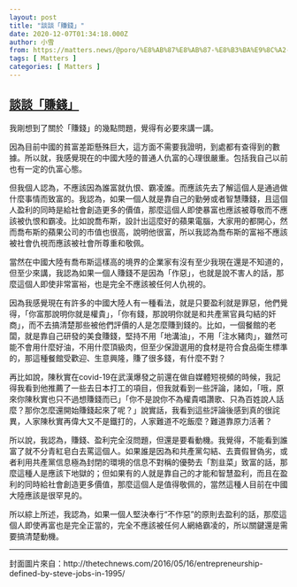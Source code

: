 ```yaml
---
layout: post
title: "談談「賺錢」"
date: 2020-12-07T01:34:18.000Z
author: 小雪
from: https://matters.news/@poro/%E8%AB%87%E8%AB%87-%E8%B3%BA%E9%8C%A2-bafyreiedjf7zyt3accpc4w23qpnsldanckobviu5iue6lvz5ihisdxwxty
tags: [ Matters ]
categories: [ Matters ]
---
```

<!--1607304858000-->
[談談「賺錢」](https://matters.news/@poro/%E8%AB%87%E8%AB%87-%E8%B3%BA%E9%8C%A2-bafyreiedjf7zyt3accpc4w23qpnsldanckobviu5iue6lvz5ihisdxwxty)
------

<div>
<p>我剛想到了關於「賺錢」的幾點問題，覺得有必要來講一講。</p><p>因為目前中國的貧富差距懸殊巨大，這方面不需要我證明，到處都有查得到的數據。所以就，我感覺現在的中國大陸的普通人仇富的心理很嚴重。包括我自己以前也有一定的仇富心態。</p><p>但我個人認為，不應該因為誰富就仇恨、霸凌誰。而應該先去了解這個人是通過做什麼事情而致富的。我認為，如果一個人就是靠自己的勤勞或者智慧賺錢，且這個人盈利的同時是給社會創造更多的價值，那麼這個人即使暴富也應該被尊敬而不應該被仇恨和霸凌。比如說喬布斯，設計出這麼好的蘋果電腦，大家用的都開心，然而喬布斯的蘋果公司的市值也很高，說明他很富，所以我認為喬布斯的富裕不應該被社會仇視而應該被社會所尊重和敬佩。</p><p>當然在中國大陸有喬布斯這樣高的境界的企業家有沒有至少我現在還是不知道的，但至少來講，我認為如果一個人賺錢不是因為「作惡」，也就是說不害人的話，那麼這個人即使非常富裕，也是完全不應該被任何人仇視的。</p><p>因為我感覺現在有許多的中國大陸人有一種看法，就是只要盈利就是罪惡，他們覺得，「你富那說明你就是權貴」，「你有錢，那說明你就是和共產黨官員勾結的奸商」，而不去搞清楚那些被他們評價的人是怎麼賺到錢的。比如，一個餐館的老闆，就是靠自己研發的美食賺錢，堅持不用「地溝油」，不用「注水豬肉」，雖然可能不會用什麼好油，不用什麼頂級肉，但至少保證選用的食材是符合食品衛生標準的，那這種餐館受歡迎、生意興隆，賺了很多錢，有什麼不對？</p><p>再比如說，陳秋實在covid-19在武漢爆發之前還在做自媒體短視頻的時候，我記得我看到他推薦了一些去日本打工的項目，但我就看到一些評論，諸如，「哦，原來你陳秋實也只不過想賺錢而已」「你不是說你不為權貴唱讚歌、只為百姓說人話麼？那你怎麼還開始賺錢起來了呢？」說實話，我看到這些評論後感到真的很詫異，人家陳秋實再偉大又不是鐵打的，人家難道不吃飯麼？難道靠原力活著？</p><p>所以說，我認為，賺錢、盈利完全沒問題，但還是要看動機。我覺得，不能看到誰富了就不分青紅皂白去罵這個人。如果誰是因為和共產黨勾結、去賣假冒偽劣，或者利用共產黨信息極為封閉的環境的信息不對稱的優勢去「割韭菜」致富的話，那麼這種人是應該下地獄的；但如果有的人就是靠自己的才能和智慧盈利，而且在盈利的同時給社會創造更多價值，那麼這個人是值得敬佩的，當然這種人目前在中國大陸應該是很罕見的。</p><p>所以綜上所述，我認為，如果一個人堅決奉行“不作惡”的原則去盈利的話，那麼這個人即使再富也是完全正當的，完全不應該被任何人網絡霸凌的，所以關鍵還是需要搞清楚動機。</p><hr><p>封面圖片來自：http://thetechnews.com/2016/05/16/entrepreneurship-defined-by-steve-jobs-in-1995/</p>
</div>
